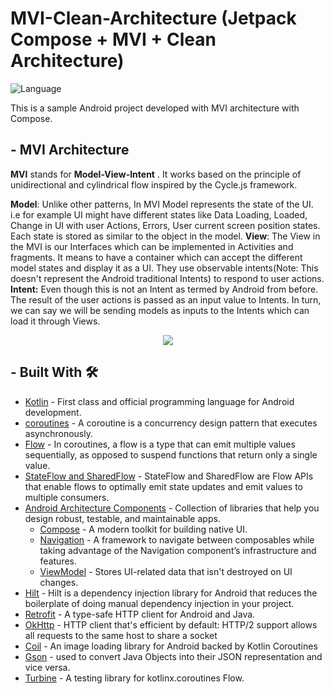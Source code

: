 # MVI-Clean-Architecture (Jetpack Compose + MVI + Clean Architecture)

![Language](https://img.shields.io/github/languages/top/cortinico/kotlin-android-template?color=blue&logo=kotlin)

This is a sample Android project developed with MVI architecture with Compose.

## - MVI Architecture

**MVI** stands for **Model-View-Intent** . It works based on the principle of unidirectional and cylindrical flow inspired by the Cycle.js framework.

**Model**: Unlike other patterns, In MVI Model represents the state of the UI. i.e for example UI might have different states like Data Loading, Loaded, Change in UI with user Actions, Errors, User current screen position states. Each state is stored as similar to the object in the model.
**View**: The View in the MVI is our Interfaces which can be implemented in Activities and fragments. It means to have a container which can accept the different model states and display it as a UI. They use observable intents(Note: This doesn't represent the Android traditional Intents) to respond to user actions.
**Intent:** Even though this is not an Intent as termed by Android from before. The result of the user actions is passed as an input value to Intents. In turn, we can say we will be sending models as inputs to the Intents which can load it through Views.

<center><img src="https://miro.medium.com/v2/resize:fit:1400/1*boEPmavtPezPzZaH-Icl0Q.png"></center>

## - Built With 🛠
- [Kotlin](https://kotlinlang.org/) - First class and official programming language for Android development.
- [coroutines](https://kotlinlang.org/docs/coroutines-guide.html) - A coroutine is a concurrency design pattern that executes asynchronously.
- [Flow](https://kotlinlang.org/docs/flow.html) - In coroutines, a flow is a type that can emit multiple values sequentially, as opposed to suspend functions that return only a single value.
- [StateFlow and SharedFlow](https://developer.android.com/kotlin/flow/stateflow-and-sharedflow) - StateFlow and SharedFlow are Flow APIs that enable flows to optimally emit state updates and emit values to multiple consumers.
- [Android Architecture Components](https://developer.android.com/topic/libraries/architecture) - Collection of libraries that help you design robust, testable, and maintainable apps.
    - [Compose](https://developer.android.com/jetpack/compose) - A modern toolkit for building native UI.
    - [Navigation](https://developer.android.com/jetpack/compose/navigation) - A framework to navigate between composables while taking advantage of the Navigation component’s infrastructure and features.
    - [ViewModel](https://developer.android.com/topic/libraries/architecture/viewmodel) - Stores UI-related data that isn't destroyed on UI changes.
- [Hilt](https://developer.android.com/training/dependency-injection/hilt-android) - Hilt is a dependency injection library for Android that reduces the boilerplate of doing manual dependency injection in your project.
- [Retrofit](https://square.github.io/retrofit/) - A type-safe HTTP client for Android and Java.
- [OkHttp](http://square.github.io/okhttp/) - HTTP client that's efficient by default: HTTP/2 support allows all requests to the same host to share a socket
- [Coil](https://coil-kt.github.io/coil/) - An image loading library for Android backed by Kotlin Coroutines
- [Gson](https://github.com/google/gson) - used to convert Java Objects into their JSON representation and vice versa.
- [Turbine](https://github.com/cashapp/turbine) - A testing library for kotlinx.coroutines Flow.

